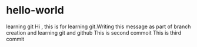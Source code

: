 # hello-world
learning git
Hi , this is for learning git.Writing this message as part of branch creation and learning git and github
This is second commoit
This is third commit
